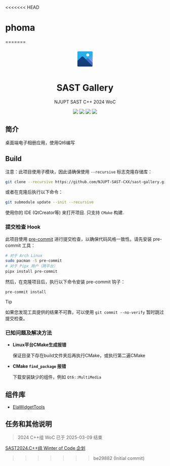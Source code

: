 <<<<<<< HEAD
# phoma
=======
<div align=center>
  <img width=64 src="res/icon/app_icon.svg">
</div>

<h1 align="center">
  SAST Gallery
</h1>
<p align="center">
  NJUPT SAST C++ 2024 WoC
</p>

<p align="center">
  <img src="https://img.shields.io/badge/frame-Qt6.8.0-blue">
  <img src="https://img.shields.io/badge/lang-C%2B%2B20-yellow.svg">
  <img src="https://img.shields.io/badge/platform-Windows%20%7C%20macOS%20%7C%20Linux-lightgreen.svg">
  <img src="https://img.shields.io/badge/license-MIT-blue.svg">
</p>

## 简介

桌面端电子相册应用，使用Qt6编写

## Build

注意：此项目使用子模块，因此请确保使用 `--recursive` 标志克隆存储库：

```bash
git clone --recursive https://github.com/NJUPT-SAST-CXX/sast-gallery.git 
```

或者在克隆后执行以下命令：


```bash
git submodule update --init --recursive
```

使用你的 IDE (QtCreator等) 来打开项目. 只支持 `CMake` 构建.

### 提交检查 Hook

此项目使用 [pre-commit](https://pre-commit.com/) 进行提交检查，以确保代码风格一致性。请先安装 pre-commit 工具：

```bash
# 对于 Arch Linux
sudo pacman -S pre-commit
# 对于 Pipx 用户（跨平台）
pipx install pre-commit
```

然后，在克隆项目后，执行以下命令安装 pre-commit 钩子：

```bash
pre-commit install
```

> [!TIP]  
> 如果您发现工具提供的结果不可靠，可以使用 `git commit --no-verify` 暂时跳过提交检查。

### 已知问题及解决方法

- **Linux平台CMake生成报错**
    
    保证目录下存在build文件夹后再执行CMake，或执行第二遍CMake

- **CMake `find_package` 报错**
    
    下载安装缺少的组件，例如 `Qt6::MultiMedia`

## 组件库

- [ElaWidgetTools](https://github.com/Liniyous/ElaWidgetTools)

## 任务和其他说明

> 2024 C++组 WoC 已于 2025-03-09 结束

[SAST2024.C++组 Winter of Code 企划](https://njupt-sast.feishu.cn/docx/PCundVXlYoFOeixGjDlcciRwnsh)
>>>>>>> be29882 (Initial commit)
